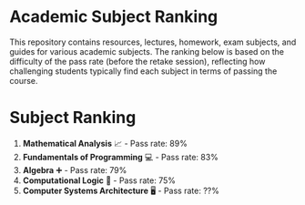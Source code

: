 # Academic Subject Ranking

This repository contains resources, lectures, homework, exam subjects, and guides for various academic subjects. The ranking below is based on the difficulty of the pass rate (before the retake session), reflecting how challenging students typically find each subject in terms of passing the course.

# Subject Ranking

 1. **Mathematical Analysis** 📈 - Pass rate: 89%
 2. **Fundamentals of Programming** 💻 - Pass rate: 83%
 3. **Algebra** ➕ - Pass rate: 79%
 4. **Computational Logic** 🔢 - Pass rate: 75%
 5. **Computer Systems Architecture** 🖥️ - Pass rate: ??%

